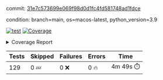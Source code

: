commit: [31e7c573699e069f98d0d1fc4fd581748ad1fdce](https://github.com/rcmdnk/homebrew-file/tree/31e7c573699e069f98d0d1fc4fd581748ad1fdce)

condition: branch=main, os=macos-latest, python_version=3.9

[![test](https://github.com/rcmdnk/homebrew-file/actions/workflows/test.yml/badge.svg)](https://github.com/rcmdnk/homebrew-file/actions/runs/17565231980)
<a href="https://github.com/rcmdnk/homebrew-file/blob/31e7c573699e069f98d0d1fc4fd581748ad1fdce/README.md"><img alt="Coverage" src="https://img.shields.io/badge/Coverage-61%25-yellow.svg" /></a><details><summary>Coverage Report </summary><table><tr><th>File</th><th>Stmts</th><th>Miss</th><th>Cover</th><th>Missing</th></tr><tbody><tr><td colspan="5"><b>bin</b></td></tr><tr><td>&nbsp; &nbsp;<a href="https://github.com/rcmdnk/homebrew-file/blob/31e7c573699e069f98d0d1fc4fd581748ad1fdce/bin/brew-file">brew-file</a></td><td>2222</td><td>857</td><td>61%</td><td><a href="https://github.com/rcmdnk/homebrew-file/blob/31e7c573699e069f98d0d1fc4fd581748ad1fdce/bin/brew-file#L56-L62">56&ndash;62</a>, <a href="https://github.com/rcmdnk/homebrew-file/blob/31e7c573699e069f98d0d1fc4fd581748ad1fdce/bin/brew-file#L149">149</a>, <a href="https://github.com/rcmdnk/homebrew-file/blob/31e7c573699e069f98d0d1fc4fd581748ad1fdce/bin/brew-file#L161">161</a>, <a href="https://github.com/rcmdnk/homebrew-file/blob/31e7c573699e069f98d0d1fc4fd581748ad1fdce/bin/brew-file#L164">164</a>, <a href="https://github.com/rcmdnk/homebrew-file/blob/31e7c573699e069f98d0d1fc4fd581748ad1fdce/bin/brew-file#L213">213</a>, <a href="https://github.com/rcmdnk/homebrew-file/blob/31e7c573699e069f98d0d1fc4fd581748ad1fdce/bin/brew-file#L307">307</a>, <a href="https://github.com/rcmdnk/homebrew-file/blob/31e7c573699e069f98d0d1fc4fd581748ad1fdce/bin/brew-file#L310">310</a>, <a href="https://github.com/rcmdnk/homebrew-file/blob/31e7c573699e069f98d0d1fc4fd581748ad1fdce/bin/brew-file#L378-L380">378&ndash;380</a>, <a href="https://github.com/rcmdnk/homebrew-file/blob/31e7c573699e069f98d0d1fc4fd581748ad1fdce/bin/brew-file#L389-L390">389&ndash;390</a>, <a href="https://github.com/rcmdnk/homebrew-file/blob/31e7c573699e069f98d0d1fc4fd581748ad1fdce/bin/brew-file#L484">484</a>, <a href="https://github.com/rcmdnk/homebrew-file/blob/31e7c573699e069f98d0d1fc4fd581748ad1fdce/bin/brew-file#L490-L493">490&ndash;493</a>, <a href="https://github.com/rcmdnk/homebrew-file/blob/31e7c573699e069f98d0d1fc4fd581748ad1fdce/bin/brew-file#L531-L555">531&ndash;555</a>, <a href="https://github.com/rcmdnk/homebrew-file/blob/31e7c573699e069f98d0d1fc4fd581748ad1fdce/bin/brew-file#L559-L567">559&ndash;567</a>, <a href="https://github.com/rcmdnk/homebrew-file/blob/31e7c573699e069f98d0d1fc4fd581748ad1fdce/bin/brew-file#L699">699</a>, <a href="https://github.com/rcmdnk/homebrew-file/blob/31e7c573699e069f98d0d1fc4fd581748ad1fdce/bin/brew-file#L821-L825">821&ndash;825</a>, <a href="https://github.com/rcmdnk/homebrew-file/blob/31e7c573699e069f98d0d1fc4fd581748ad1fdce/bin/brew-file#L838-L843">838&ndash;843</a>, <a href="https://github.com/rcmdnk/homebrew-file/blob/31e7c573699e069f98d0d1fc4fd581748ad1fdce/bin/brew-file#L854">854</a>, <a href="https://github.com/rcmdnk/homebrew-file/blob/31e7c573699e069f98d0d1fc4fd581748ad1fdce/bin/brew-file#L871">871</a>, <a href="https://github.com/rcmdnk/homebrew-file/blob/31e7c573699e069f98d0d1fc4fd581748ad1fdce/bin/brew-file#L875-L883">875&ndash;883</a>, <a href="https://github.com/rcmdnk/homebrew-file/blob/31e7c573699e069f98d0d1fc4fd581748ad1fdce/bin/brew-file#L892-L895">892&ndash;895</a>, <a href="https://github.com/rcmdnk/homebrew-file/blob/31e7c573699e069f98d0d1fc4fd581748ad1fdce/bin/brew-file#L897-L900">897&ndash;900</a>, <a href="https://github.com/rcmdnk/homebrew-file/blob/31e7c573699e069f98d0d1fc4fd581748ad1fdce/bin/brew-file#L902-L905">902&ndash;905</a>, <a href="https://github.com/rcmdnk/homebrew-file/blob/31e7c573699e069f98d0d1fc4fd581748ad1fdce/bin/brew-file#L907-L910">907&ndash;910</a>, <a href="https://github.com/rcmdnk/homebrew-file/blob/31e7c573699e069f98d0d1fc4fd581748ad1fdce/bin/brew-file#L921-L939">921&ndash;939</a>, <a href="https://github.com/rcmdnk/homebrew-file/blob/31e7c573699e069f98d0d1fc4fd581748ad1fdce/bin/brew-file#L991-L1002">991&ndash;1002</a>, <a href="https://github.com/rcmdnk/homebrew-file/blob/31e7c573699e069f98d0d1fc4fd581748ad1fdce/bin/brew-file#L1005-L1033">1005&ndash;1033</a>, <a href="https://github.com/rcmdnk/homebrew-file/blob/31e7c573699e069f98d0d1fc4fd581748ad1fdce/bin/brew-file#L1049-L1064">1049&ndash;1064</a>, <a href="https://github.com/rcmdnk/homebrew-file/blob/31e7c573699e069f98d0d1fc4fd581748ad1fdce/bin/brew-file#L1106">1106</a>, <a href="https://github.com/rcmdnk/homebrew-file/blob/31e7c573699e069f98d0d1fc4fd581748ad1fdce/bin/brew-file#L1122-L1127">1122&ndash;1127</a>, <a href="https://github.com/rcmdnk/homebrew-file/blob/31e7c573699e069f98d0d1fc4fd581748ad1fdce/bin/brew-file#L1131-L1133">1131&ndash;1133</a>, <a href="https://github.com/rcmdnk/homebrew-file/blob/31e7c573699e069f98d0d1fc4fd581748ad1fdce/bin/brew-file#L1137-L1140">1137&ndash;1140</a>, <a href="https://github.com/rcmdnk/homebrew-file/blob/31e7c573699e069f98d0d1fc4fd581748ad1fdce/bin/brew-file#L1144-L1146">1144&ndash;1146</a>, <a href="https://github.com/rcmdnk/homebrew-file/blob/31e7c573699e069f98d0d1fc4fd581748ad1fdce/bin/brew-file#L1150-L1152">1150&ndash;1152</a>, <a href="https://github.com/rcmdnk/homebrew-file/blob/31e7c573699e069f98d0d1fc4fd581748ad1fdce/bin/brew-file#L1156-L1158">1156&ndash;1158</a>, <a href="https://github.com/rcmdnk/homebrew-file/blob/31e7c573699e069f98d0d1fc4fd581748ad1fdce/bin/brew-file#L1162-L1164">1162&ndash;1164</a>, <a href="https://github.com/rcmdnk/homebrew-file/blob/31e7c573699e069f98d0d1fc4fd581748ad1fdce/bin/brew-file#L1168-L1170">1168&ndash;1170</a>, <a href="https://github.com/rcmdnk/homebrew-file/blob/31e7c573699e069f98d0d1fc4fd581748ad1fdce/bin/brew-file#L1174-L1176">1174&ndash;1176</a>, <a href="https://github.com/rcmdnk/homebrew-file/blob/31e7c573699e069f98d0d1fc4fd581748ad1fdce/bin/brew-file#L1180-L1183">1180&ndash;1183</a>, <a href="https://github.com/rcmdnk/homebrew-file/blob/31e7c573699e069f98d0d1fc4fd581748ad1fdce/bin/brew-file#L1187-L1189">1187&ndash;1189</a>, <a href="https://github.com/rcmdnk/homebrew-file/blob/31e7c573699e069f98d0d1fc4fd581748ad1fdce/bin/brew-file#L1207">1207</a>, <a href="https://github.com/rcmdnk/homebrew-file/blob/31e7c573699e069f98d0d1fc4fd581748ad1fdce/bin/brew-file#L1257-L1259">1257&ndash;1259</a>, <a href="https://github.com/rcmdnk/homebrew-file/blob/31e7c573699e069f98d0d1fc4fd581748ad1fdce/bin/brew-file#L1262">1262</a>, <a href="https://github.com/rcmdnk/homebrew-file/blob/31e7c573699e069f98d0d1fc4fd581748ad1fdce/bin/brew-file#L1268">1268</a>, <a href="https://github.com/rcmdnk/homebrew-file/blob/31e7c573699e069f98d0d1fc4fd581748ad1fdce/bin/brew-file#L1290-L1293">1290&ndash;1293</a>, <a href="https://github.com/rcmdnk/homebrew-file/blob/31e7c573699e069f98d0d1fc4fd581748ad1fdce/bin/brew-file#L1375">1375</a>, <a href="https://github.com/rcmdnk/homebrew-file/blob/31e7c573699e069f98d0d1fc4fd581748ad1fdce/bin/brew-file#L1413">1413</a>, <a href="https://github.com/rcmdnk/homebrew-file/blob/31e7c573699e069f98d0d1fc4fd581748ad1fdce/bin/brew-file#L1450">1450</a>, <a href="https://github.com/rcmdnk/homebrew-file/blob/31e7c573699e069f98d0d1fc4fd581748ad1fdce/bin/brew-file#L1453">1453</a>, <a href="https://github.com/rcmdnk/homebrew-file/blob/31e7c573699e069f98d0d1fc4fd581748ad1fdce/bin/brew-file#L1465">1465</a>, <a href="https://github.com/rcmdnk/homebrew-file/blob/31e7c573699e069f98d0d1fc4fd581748ad1fdce/bin/brew-file#L1467">1467</a>, <a href="https://github.com/rcmdnk/homebrew-file/blob/31e7c573699e069f98d0d1fc4fd581748ad1fdce/bin/brew-file#L1502-L1503">1502&ndash;1503</a>, <a href="https://github.com/rcmdnk/homebrew-file/blob/31e7c573699e069f98d0d1fc4fd581748ad1fdce/bin/brew-file#L1515-L1518">1515&ndash;1518</a>, <a href="https://github.com/rcmdnk/homebrew-file/blob/31e7c573699e069f98d0d1fc4fd581748ad1fdce/bin/brew-file#L1548-L1579">1548&ndash;1579</a>, <a href="https://github.com/rcmdnk/homebrew-file/blob/31e7c573699e069f98d0d1fc4fd581748ad1fdce/bin/brew-file#L1586">1586</a>, <a href="https://github.com/rcmdnk/homebrew-file/blob/31e7c573699e069f98d0d1fc4fd581748ad1fdce/bin/brew-file#L1588">1588</a>, <a href="https://github.com/rcmdnk/homebrew-file/blob/31e7c573699e069f98d0d1fc4fd581748ad1fdce/bin/brew-file#L1597-L1598">1597&ndash;1598</a>, <a href="https://github.com/rcmdnk/homebrew-file/blob/31e7c573699e069f98d0d1fc4fd581748ad1fdce/bin/brew-file#L1603">1603</a>, <a href="https://github.com/rcmdnk/homebrew-file/blob/31e7c573699e069f98d0d1fc4fd581748ad1fdce/bin/brew-file#L1609">1609</a>, <a href="https://github.com/rcmdnk/homebrew-file/blob/31e7c573699e069f98d0d1fc4fd581748ad1fdce/bin/brew-file#L1613-L1624">1613&ndash;1624</a>, <a href="https://github.com/rcmdnk/homebrew-file/blob/31e7c573699e069f98d0d1fc4fd581748ad1fdce/bin/brew-file#L1627-L1632">1627&ndash;1632</a>, <a href="https://github.com/rcmdnk/homebrew-file/blob/31e7c573699e069f98d0d1fc4fd581748ad1fdce/bin/brew-file#L1643-L1663">1643&ndash;1663</a>, <a href="https://github.com/rcmdnk/homebrew-file/blob/31e7c573699e069f98d0d1fc4fd581748ad1fdce/bin/brew-file#L1691">1691</a>, <a href="https://github.com/rcmdnk/homebrew-file/blob/31e7c573699e069f98d0d1fc4fd581748ad1fdce/bin/brew-file#L1730-L1737">1730&ndash;1737</a>, <a href="https://github.com/rcmdnk/homebrew-file/blob/31e7c573699e069f98d0d1fc4fd581748ad1fdce/bin/brew-file#L1744-L1752">1744&ndash;1752</a>, <a href="https://github.com/rcmdnk/homebrew-file/blob/31e7c573699e069f98d0d1fc4fd581748ad1fdce/bin/brew-file#L1768">1768</a>, <a href="https://github.com/rcmdnk/homebrew-file/blob/31e7c573699e069f98d0d1fc4fd581748ad1fdce/bin/brew-file#L1778">1778</a>, <a href="https://github.com/rcmdnk/homebrew-file/blob/31e7c573699e069f98d0d1fc4fd581748ad1fdce/bin/brew-file#L1784">1784</a>, <a href="https://github.com/rcmdnk/homebrew-file/blob/31e7c573699e069f98d0d1fc4fd581748ad1fdce/bin/brew-file#L1794">1794</a>, <a href="https://github.com/rcmdnk/homebrew-file/blob/31e7c573699e069f98d0d1fc4fd581748ad1fdce/bin/brew-file#L1803-L1804">1803&ndash;1804</a>, <a href="https://github.com/rcmdnk/homebrew-file/blob/31e7c573699e069f98d0d1fc4fd581748ad1fdce/bin/brew-file#L1808">1808</a>, <a href="https://github.com/rcmdnk/homebrew-file/blob/31e7c573699e069f98d0d1fc4fd581748ad1fdce/bin/brew-file#L1814">1814</a>, <a href="https://github.com/rcmdnk/homebrew-file/blob/31e7c573699e069f98d0d1fc4fd581748ad1fdce/bin/brew-file#L1820-L1824">1820&ndash;1824</a>, <a href="https://github.com/rcmdnk/homebrew-file/blob/31e7c573699e069f98d0d1fc4fd581748ad1fdce/bin/brew-file#L1840-L1847">1840&ndash;1847</a>, <a href="https://github.com/rcmdnk/homebrew-file/blob/31e7c573699e069f98d0d1fc4fd581748ad1fdce/bin/brew-file#L1854-L1858">1854&ndash;1858</a>, <a href="https://github.com/rcmdnk/homebrew-file/blob/31e7c573699e069f98d0d1fc4fd581748ad1fdce/bin/brew-file#L1862">1862</a>, <a href="https://github.com/rcmdnk/homebrew-file/blob/31e7c573699e069f98d0d1fc4fd581748ad1fdce/bin/brew-file#L1875-L1876">1875&ndash;1876</a>, <a href="https://github.com/rcmdnk/homebrew-file/blob/31e7c573699e069f98d0d1fc4fd581748ad1fdce/bin/brew-file#L1897-L2024">1897&ndash;2024</a>, <a href="https://github.com/rcmdnk/homebrew-file/blob/31e7c573699e069f98d0d1fc4fd581748ad1fdce/bin/brew-file#L2027-L2036">2027&ndash;2036</a>, <a href="https://github.com/rcmdnk/homebrew-file/blob/31e7c573699e069f98d0d1fc4fd581748ad1fdce/bin/brew-file#L2049">2049</a>, <a href="https://github.com/rcmdnk/homebrew-file/blob/31e7c573699e069f98d0d1fc4fd581748ad1fdce/bin/brew-file#L2054">2054</a>, <a href="https://github.com/rcmdnk/homebrew-file/blob/31e7c573699e069f98d0d1fc4fd581748ad1fdce/bin/brew-file#L2059-L2098">2059&ndash;2098</a>, <a href="https://github.com/rcmdnk/homebrew-file/blob/31e7c573699e069f98d0d1fc4fd581748ad1fdce/bin/brew-file#L2108-L2135">2108&ndash;2135</a>, <a href="https://github.com/rcmdnk/homebrew-file/blob/31e7c573699e069f98d0d1fc4fd581748ad1fdce/bin/brew-file#L2139-L2205">2139&ndash;2205</a>, <a href="https://github.com/rcmdnk/homebrew-file/blob/31e7c573699e069f98d0d1fc4fd581748ad1fdce/bin/brew-file#L2212-L2215">2212&ndash;2215</a>, <a href="https://github.com/rcmdnk/homebrew-file/blob/31e7c573699e069f98d0d1fc4fd581748ad1fdce/bin/brew-file#L2224-L2227">2224&ndash;2227</a>, <a href="https://github.com/rcmdnk/homebrew-file/blob/31e7c573699e069f98d0d1fc4fd581748ad1fdce/bin/brew-file#L2236-L2239">2236&ndash;2239</a>, <a href="https://github.com/rcmdnk/homebrew-file/blob/31e7c573699e069f98d0d1fc4fd581748ad1fdce/bin/brew-file#L2248-L2251">2248&ndash;2251</a>, <a href="https://github.com/rcmdnk/homebrew-file/blob/31e7c573699e069f98d0d1fc4fd581748ad1fdce/bin/brew-file#L2260-L2281">2260&ndash;2281</a>, <a href="https://github.com/rcmdnk/homebrew-file/blob/31e7c573699e069f98d0d1fc4fd581748ad1fdce/bin/brew-file#L2291-L2309">2291&ndash;2309</a>, <a href="https://github.com/rcmdnk/homebrew-file/blob/31e7c573699e069f98d0d1fc4fd581748ad1fdce/bin/brew-file#L2318-L2328">2318&ndash;2328</a>, <a href="https://github.com/rcmdnk/homebrew-file/blob/31e7c573699e069f98d0d1fc4fd581748ad1fdce/bin/brew-file#L2331-L2346">2331&ndash;2346</a>, <a href="https://github.com/rcmdnk/homebrew-file/blob/31e7c573699e069f98d0d1fc4fd581748ad1fdce/bin/brew-file#L2349-L2361">2349&ndash;2361</a>, <a href="https://github.com/rcmdnk/homebrew-file/blob/31e7c573699e069f98d0d1fc4fd581748ad1fdce/bin/brew-file#L2364-L2376">2364&ndash;2376</a>, <a href="https://github.com/rcmdnk/homebrew-file/blob/31e7c573699e069f98d0d1fc4fd581748ad1fdce/bin/brew-file#L2383">2383</a>, <a href="https://github.com/rcmdnk/homebrew-file/blob/31e7c573699e069f98d0d1fc4fd581748ad1fdce/bin/brew-file#L2387-L2394">2387&ndash;2394</a>, <a href="https://github.com/rcmdnk/homebrew-file/blob/31e7c573699e069f98d0d1fc4fd581748ad1fdce/bin/brew-file#L2401-L2402">2401&ndash;2402</a>, <a href="https://github.com/rcmdnk/homebrew-file/blob/31e7c573699e069f98d0d1fc4fd581748ad1fdce/bin/brew-file#L2431">2431</a>, <a href="https://github.com/rcmdnk/homebrew-file/blob/31e7c573699e069f98d0d1fc4fd581748ad1fdce/bin/brew-file#L2437">2437</a>, <a href="https://github.com/rcmdnk/homebrew-file/blob/31e7c573699e069f98d0d1fc4fd581748ad1fdce/bin/brew-file#L2445-L2449">2445&ndash;2449</a>, <a href="https://github.com/rcmdnk/homebrew-file/blob/31e7c573699e069f98d0d1fc4fd581748ad1fdce/bin/brew-file#L2460-L2463">2460&ndash;2463</a>, <a href="https://github.com/rcmdnk/homebrew-file/blob/31e7c573699e069f98d0d1fc4fd581748ad1fdce/bin/brew-file#L2470">2470</a>, <a href="https://github.com/rcmdnk/homebrew-file/blob/31e7c573699e069f98d0d1fc4fd581748ad1fdce/bin/brew-file#L2477">2477</a>, <a href="https://github.com/rcmdnk/homebrew-file/blob/31e7c573699e069f98d0d1fc4fd581748ad1fdce/bin/brew-file#L2481">2481</a>, <a href="https://github.com/rcmdnk/homebrew-file/blob/31e7c573699e069f98d0d1fc4fd581748ad1fdce/bin/brew-file#L2484">2484</a>, <a href="https://github.com/rcmdnk/homebrew-file/blob/31e7c573699e069f98d0d1fc4fd581748ad1fdce/bin/brew-file#L2506-L2539">2506&ndash;2539</a>, <a href="https://github.com/rcmdnk/homebrew-file/blob/31e7c573699e069f98d0d1fc4fd581748ad1fdce/bin/brew-file#L2560">2560</a>, <a href="https://github.com/rcmdnk/homebrew-file/blob/31e7c573699e069f98d0d1fc4fd581748ad1fdce/bin/brew-file#L2577-L2578">2577&ndash;2578</a>, <a href="https://github.com/rcmdnk/homebrew-file/blob/31e7c573699e069f98d0d1fc4fd581748ad1fdce/bin/brew-file#L2582">2582</a>, <a href="https://github.com/rcmdnk/homebrew-file/blob/31e7c573699e069f98d0d1fc4fd581748ad1fdce/bin/brew-file#L2587-L2588">2587&ndash;2588</a>, <a href="https://github.com/rcmdnk/homebrew-file/blob/31e7c573699e069f98d0d1fc4fd581748ad1fdce/bin/brew-file#L2594-L2614">2594&ndash;2614</a>, <a href="https://github.com/rcmdnk/homebrew-file/blob/31e7c573699e069f98d0d1fc4fd581748ad1fdce/bin/brew-file#L2618-L2628">2618&ndash;2628</a>, <a href="https://github.com/rcmdnk/homebrew-file/blob/31e7c573699e069f98d0d1fc4fd581748ad1fdce/bin/brew-file#L2631">2631</a>, <a href="https://github.com/rcmdnk/homebrew-file/blob/31e7c573699e069f98d0d1fc4fd581748ad1fdce/bin/brew-file#L2647">2647</a>, <a href="https://github.com/rcmdnk/homebrew-file/blob/31e7c573699e069f98d0d1fc4fd581748ad1fdce/bin/brew-file#L2651-L2657">2651&ndash;2657</a>, <a href="https://github.com/rcmdnk/homebrew-file/blob/31e7c573699e069f98d0d1fc4fd581748ad1fdce/bin/brew-file#L2659">2659</a>, <a href="https://github.com/rcmdnk/homebrew-file/blob/31e7c573699e069f98d0d1fc4fd581748ad1fdce/bin/brew-file#L2665">2665</a>, <a href="https://github.com/rcmdnk/homebrew-file/blob/31e7c573699e069f98d0d1fc4fd581748ad1fdce/bin/brew-file#L2694-L2706">2694&ndash;2706</a>, <a href="https://github.com/rcmdnk/homebrew-file/blob/31e7c573699e069f98d0d1fc4fd581748ad1fdce/bin/brew-file#L2722-L2723">2722&ndash;2723</a>, <a href="https://github.com/rcmdnk/homebrew-file/blob/31e7c573699e069f98d0d1fc4fd581748ad1fdce/bin/brew-file#L2725">2725</a>, <a href="https://github.com/rcmdnk/homebrew-file/blob/31e7c573699e069f98d0d1fc4fd581748ad1fdce/bin/brew-file#L2735">2735</a>, <a href="https://github.com/rcmdnk/homebrew-file/blob/31e7c573699e069f98d0d1fc4fd581748ad1fdce/bin/brew-file#L2750-L3018">2750&ndash;3018</a>, <a href="https://github.com/rcmdnk/homebrew-file/blob/31e7c573699e069f98d0d1fc4fd581748ad1fdce/bin/brew-file#L3038-L3040">3038&ndash;3040</a>, <a href="https://github.com/rcmdnk/homebrew-file/blob/31e7c573699e069f98d0d1fc4fd581748ad1fdce/bin/brew-file#L3049-L3059">3049&ndash;3059</a>, <a href="https://github.com/rcmdnk/homebrew-file/blob/31e7c573699e069f98d0d1fc4fd581748ad1fdce/bin/brew-file#L3071-L3077">3071&ndash;3077</a>, <a href="https://github.com/rcmdnk/homebrew-file/blob/31e7c573699e069f98d0d1fc4fd581748ad1fdce/bin/brew-file#L3089-L3103">3089&ndash;3103</a>, <a href="https://github.com/rcmdnk/homebrew-file/blob/31e7c573699e069f98d0d1fc4fd581748ad1fdce/bin/brew-file#L3109-L3146">3109&ndash;3146</a>, <a href="https://github.com/rcmdnk/homebrew-file/blob/31e7c573699e069f98d0d1fc4fd581748ad1fdce/bin/brew-file#L3154-L3178">3154&ndash;3178</a>, <a href="https://github.com/rcmdnk/homebrew-file/blob/31e7c573699e069f98d0d1fc4fd581748ad1fdce/bin/brew-file#L3182-L3195">3182&ndash;3195</a>, <a href="https://github.com/rcmdnk/homebrew-file/blob/31e7c573699e069f98d0d1fc4fd581748ad1fdce/bin/brew-file#L3199-L3212">3199&ndash;3212</a>, <a href="https://github.com/rcmdnk/homebrew-file/blob/31e7c573699e069f98d0d1fc4fd581748ad1fdce/bin/brew-file#L3216-L3229">3216&ndash;3229</a>, <a href="https://github.com/rcmdnk/homebrew-file/blob/31e7c573699e069f98d0d1fc4fd581748ad1fdce/bin/brew-file#L3233">3233</a>, <a href="https://github.com/rcmdnk/homebrew-file/blob/31e7c573699e069f98d0d1fc4fd581748ad1fdce/bin/brew-file#L3263-L3264">3263&ndash;3264</a>, <a href="https://github.com/rcmdnk/homebrew-file/blob/31e7c573699e069f98d0d1fc4fd581748ad1fdce/bin/brew-file#L3355">3355</a>, <a href="https://github.com/rcmdnk/homebrew-file/blob/31e7c573699e069f98d0d1fc4fd581748ad1fdce/bin/brew-file#L3357">3357</a>, <a href="https://github.com/rcmdnk/homebrew-file/blob/31e7c573699e069f98d0d1fc4fd581748ad1fdce/bin/brew-file#L3362-L3373">3362&ndash;3373</a>, <a href="https://github.com/rcmdnk/homebrew-file/blob/31e7c573699e069f98d0d1fc4fd581748ad1fdce/bin/brew-file#L3389">3389</a>, <a href="https://github.com/rcmdnk/homebrew-file/blob/31e7c573699e069f98d0d1fc4fd581748ad1fdce/bin/brew-file#L3407-L3424">3407&ndash;3424</a>, <a href="https://github.com/rcmdnk/homebrew-file/blob/31e7c573699e069f98d0d1fc4fd581748ad1fdce/bin/brew-file#L3447">3447</a>, <a href="https://github.com/rcmdnk/homebrew-file/blob/31e7c573699e069f98d0d1fc4fd581748ad1fdce/bin/brew-file#L3453">3453</a>, <a href="https://github.com/rcmdnk/homebrew-file/blob/31e7c573699e069f98d0d1fc4fd581748ad1fdce/bin/brew-file#L3457-L3468">3457&ndash;3468</a>, <a href="https://github.com/rcmdnk/homebrew-file/blob/31e7c573699e069f98d0d1fc4fd581748ad1fdce/bin/brew-file#L3477">3477</a>, <a href="https://github.com/rcmdnk/homebrew-file/blob/31e7c573699e069f98d0d1fc4fd581748ad1fdce/bin/brew-file#L3489">3489</a>, <a href="https://github.com/rcmdnk/homebrew-file/blob/31e7c573699e069f98d0d1fc4fd581748ad1fdce/bin/brew-file#L3491-L3495">3491&ndash;3495</a>, <a href="https://github.com/rcmdnk/homebrew-file/blob/31e7c573699e069f98d0d1fc4fd581748ad1fdce/bin/brew-file#L3499-L3502">3499&ndash;3502</a>, <a href="https://github.com/rcmdnk/homebrew-file/blob/31e7c573699e069f98d0d1fc4fd581748ad1fdce/bin/brew-file#L3505-L3508">3505&ndash;3508</a>, <a href="https://github.com/rcmdnk/homebrew-file/blob/31e7c573699e069f98d0d1fc4fd581748ad1fdce/bin/brew-file#L3511-L3519">3511&ndash;3519</a>, <a href="https://github.com/rcmdnk/homebrew-file/blob/31e7c573699e069f98d0d1fc4fd581748ad1fdce/bin/brew-file#L3548-L3555">3548&ndash;3555</a>, <a href="https://github.com/rcmdnk/homebrew-file/blob/31e7c573699e069f98d0d1fc4fd581748ad1fdce/bin/brew-file#L3566-L3573">3566&ndash;3573</a>, <a href="https://github.com/rcmdnk/homebrew-file/blob/31e7c573699e069f98d0d1fc4fd581748ad1fdce/bin/brew-file#L3654-L3656">3654&ndash;3656</a>, <a href="https://github.com/rcmdnk/homebrew-file/blob/31e7c573699e069f98d0d1fc4fd581748ad1fdce/bin/brew-file#L3679">3679</a>, <a href="https://github.com/rcmdnk/homebrew-file/blob/31e7c573699e069f98d0d1fc4fd581748ad1fdce/bin/brew-file#L3685">3685</a>, <a href="https://github.com/rcmdnk/homebrew-file/blob/31e7c573699e069f98d0d1fc4fd581748ad1fdce/bin/brew-file#L4248-L4249">4248&ndash;4249</a>, <a href="https://github.com/rcmdnk/homebrew-file/blob/31e7c573699e069f98d0d1fc4fd581748ad1fdce/bin/brew-file#L4252">4252</a>, <a href="https://github.com/rcmdnk/homebrew-file/blob/31e7c573699e069f98d0d1fc4fd581748ad1fdce/bin/brew-file#L4256">4256</a>, <a href="https://github.com/rcmdnk/homebrew-file/blob/31e7c573699e069f98d0d1fc4fd581748ad1fdce/bin/brew-file#L4264">4264</a>, <a href="https://github.com/rcmdnk/homebrew-file/blob/31e7c573699e069f98d0d1fc4fd581748ad1fdce/bin/brew-file#L4269-L4271">4269&ndash;4271</a>, <a href="https://github.com/rcmdnk/homebrew-file/blob/31e7c573699e069f98d0d1fc4fd581748ad1fdce/bin/brew-file#L4273-L4275">4273&ndash;4275</a>, <a href="https://github.com/rcmdnk/homebrew-file/blob/31e7c573699e069f98d0d1fc4fd581748ad1fdce/bin/brew-file#L4280-L4281">4280&ndash;4281</a>, <a href="https://github.com/rcmdnk/homebrew-file/blob/31e7c573699e069f98d0d1fc4fd581748ad1fdce/bin/brew-file#L4283-L4285">4283&ndash;4285</a>, <a href="https://github.com/rcmdnk/homebrew-file/blob/31e7c573699e069f98d0d1fc4fd581748ad1fdce/bin/brew-file#L4287-L4288">4287&ndash;4288</a>, <a href="https://github.com/rcmdnk/homebrew-file/blob/31e7c573699e069f98d0d1fc4fd581748ad1fdce/bin/brew-file#L4290-L4364">4290&ndash;4364</a>, <a href="https://github.com/rcmdnk/homebrew-file/blob/31e7c573699e069f98d0d1fc4fd581748ad1fdce/bin/brew-file#L4370-L4380">4370&ndash;4380</a></td></tr><tr><td><b>TOTAL</b></td><td><b>2222</b></td><td><b>857</b></td><td><b>61%</b></td><td>&nbsp;</td></tr></tbody></table></details>

| Tests | Skipped | Failures | Errors | Time |
| ----- | ------- | -------- | -------- | ------------------ |
| 129 | 0 :zzz: | 0 :x: | 0 :fire: | 4m 49s :stopwatch: |

